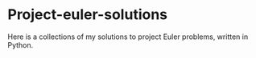 # Project-euler-solutions
Here is a collections of my solutions to project Euler problems, written in Python.
